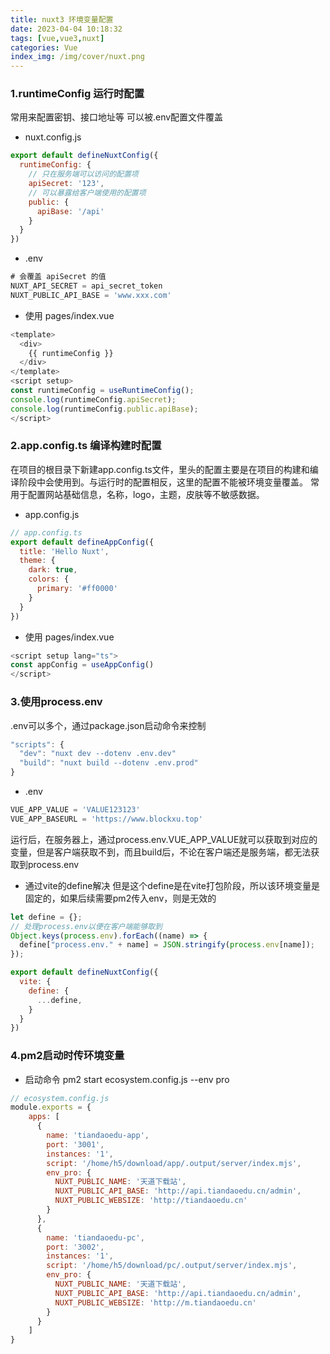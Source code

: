 ```yaml
---
title: nuxt3 环境变量配置
date: 2023-04-04 10:18:32
tags: [vue,vue3,nuxt]
categories: Vue
index_img: /img/cover/nuxt.png
---
```


### 1.runtimeConfig 运行时配置
常用来配置密钥、接口地址等 可以被.env配置文件覆盖
- nuxt.config.js
```javascript
export default defineNuxtConfig({
  runtimeConfig: {
    // 只在服务端可以访问的配置项
    apiSecret: '123',
    // 可以暴露给客户端使用的配置项
    public: {
      apiBase: '/api'
    }
  }
})
```
- .env
```javascript
# 会覆盖 apiSecret 的值
NUXT_API_SECRET = api_secret_token
NUXT_PUBLIC_API_BASE = 'www.xxx.com'
```

- 使用 pages/index.vue
```javascript
<template>
  <div>
    {{ runtimeConfig }}
  </div>
</template>
<script setup>
const runtimeConfig = useRuntimeConfig();
console.log(runtimeConfig.apiSecret);
console.log(runtimeConfig.public.apiBase);
</script>
```

### 2.app.config.ts 编译构建时配置
在项目的根目录下新建app.config.ts文件，里头的配置主要是在项目的构建和编译阶段中会使用到。与运行时的配置相反，这里的配置不能被环境变量覆盖。
常用于配置网站基础信息，名称，logo，主题，皮肤等不敏感数据。
- app.config.js
```javascript
// app.config.ts
export default defineAppConfig({
  title: 'Hello Nuxt',
  theme: {
    dark: true,
    colors: {
      primary: '#ff0000'
    }
  }
})
```
- 使用 pages/index.vue
```javascript
<script setup lang="ts">
const appConfig = useAppConfig()
</script>

```

### 3.使用process.env
.env可以多个，通过package.json启动命令来控制
```javascript
"scripts": {
  "dev": "nuxt dev --dotenv .env.dev"
  "build": "nuxt build --dotenv .env.prod"
}
```
- .env
```javascript
VUE_APP_VALUE = 'VALUE123123' 
VUE_APP_BASEURL = 'https://www.blockxu.top'
```
运行后，在服务器上，通过process.env.VUE_APP_VALUE就可以获取到对应的变量，但是客户端获取不到，而且build后，不论在客户端还是服务端，都无法获取到process.env

- 通过vite的define解决
但是这个define是在vite打包阶段，所以该环境变量是固定的，如果后续需要pm2传入env，则是无效的
```javascript
let define = {};
// 处理process.env以便在客户端能够取到
Object.keys(process.env).forEach((name) => {
  define["process.env." + name] = JSON.stringify(process.env[name]);
});

export default defineNuxtConfig({
  vite: {
    define: {
      ...define,
    }
  }
})

```

### 4.pm2启动时传环境变量
- 启动命令 pm2 start ecosystem.config.js --env pro
```javascript
// ecosystem.config.js
module.exports = {
    apps: [
      {
        name: 'tiandaoedu-app',
        port: '3001',
        instances: '1',
        script: '/home/h5/download/app/.output/server/index.mjs',
        env_pro: {
          NUXT_PUBLIC_NAME: '天道下载站',
          NUXT_PUBLIC_API_BASE: 'http://api.tiandaoedu.cn/admin',
          NUXT_PUBLIC_WEBSIZE: 'http://tiandaoedu.cn'
        }
      },
      {
        name: 'tiandaoedu-pc',
        port: '3002',
        instances: '1',
        script: '/home/h5/download/pc/.output/server/index.mjs',
        env_pro: {
          NUXT_PUBLIC_NAME: '天道下载站',
          NUXT_PUBLIC_API_BASE: 'http://api.tiandaoedu.cn/admin',
          NUXT_PUBLIC_WEBSIZE: 'http://m.tiandaoedu.cn'
        }
      }
    ]
}
```